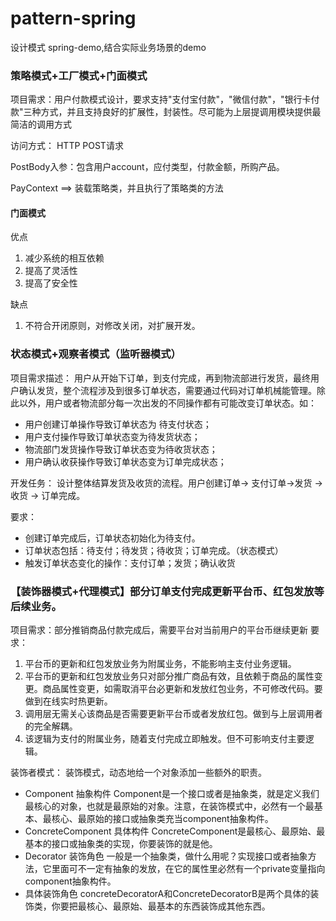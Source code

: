# pattern-spring

设计模式 spring-demo,结合实际业务场景的demo

### 策略模式+工厂模式+门面模式

项目需求：用户付款模式设计，要求支持"支付宝付款"，"微信付款"，"银行卡付款"三种方式，并且支持良好的扩展性，封装性。尽可能为上层提调用模块提供最简洁的调用方式

访问方式： HTTP POST请求

PostBody入参：包含用户account，应付类型，付款金额，所购产品。

PayContext ==> 装载策略类，并且执行了策略类的方法

#### 门面模式
优点
1. 减少系统的相互依赖
2. 提高了灵活性
3. 提高了安全性

缺点
1. 不符合开闭原则，对修改关闭，对扩展开发。

### 状态模式+观察者模式（监听器模式）

项目需求描述：
用户从开始下订单，到支付完成，再到物流部进行发货，最终用户确认发货，整个流程涉及到很多订单状态，需要通过代码对订单机械能管理。除此以外，用户或者物流部分每一次出发的不同操作都有可能改变订单状态。如：

- 用户创建订单操作导致订单状态为 待支付状态；
- 用户支付操作导致订单状态变为待发货状态；
- 物流部门发货操作导致订单状态变为待收货状态；
- 用户确认收获操作导致订单状态变为订单完成状态；

开发任务：
设计整体结算发货及收货的流程。用户创建订单-> 支付订单->发货 -> 收货 -> 订单完成。

要求：

- 创建订单完成后，订单状态初始化为待支付。
- 订单状态包括：待支付；待发货；待收货；订单完成。（状态模式）
- 触发订单状态变化的操作：支付订单；发货；确认收货

### 【装饰器模式+代理模式】部分订单支付完成更新平台币、红包发放等后续业务。

项目需求：部分推销商品付款完成后，需要平台对当前用户的平台币继续更新
要求：

1. 平台币的更新和红包发放业务为附属业务，不能影响主支付业务逻辑。
2. 平台币的更新和红包发放业务只对部分推广商品有效，且依赖于商品的属性变更。商品属性变更，如需取消平台必更新和发放红包业务，不可修改代码。要做到在线实时热更新。
3. 调用层无需关心该商品是否需要更新平台币或者发放红包。做到与上层调用者的完全解耦。
4. 该逻辑为支付的附属业务，随着支付完成立即触发。但不可影响支付主要逻辑。

装饰者模式：
装饰模式，动态地给一个对象添加一些额外的职责。

- Component 抽象构件
  Component是一个接口或者是抽象类，就是定义我们最核心的对象，也就是最原始的对象。注意，在装饰模式中，必然有一个最基本、最核心、最原始的接口或抽象类充当component抽象构件。
- ConcreteComponent 具体构件
  ConcreteComponent是最核心、最原始、最基本的接口或抽象类的实现，你要装饰的就是他。
- Decorator 装饰角色
  一般是一个抽象类，做什么用呢？实现接口或者抽象方法，它里面可不一定有抽象的发放，在它的属性里必然有一个private变量指向component抽象构件。
- 具体装饰角色
  concreteDecoratorA和ConcreteDecoratorB是两个具体的装饰类，你要把最核心、最原始、最基本的东西装饰成其他东西。
